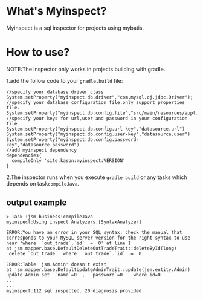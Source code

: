 # What's Myinspect?

Myinspect is a sql inspector for projects using mybatis.

# How to use?

NOTE:The inspector only works in projects building with gradle.

1.add the follow code to your `gradle.build` file:

    //specify your database driver class
    System.setProperty("myinspect.db.driver","com.mysql.cj.jdbc.Driver");
    //specify your database configuration file.only support properties file.
    System.setProperty("myinspect.db.config.file","src/main/resources/application.properties")
    //specify your keys for url,user and password in your configuration file
    System.setProperty("myinspect.db.config.url-key","datasource.url")
    System.setProperty("myinspect.db.config.user-key","datasource.user")
    System.setProperty("myinspect.db.config.password-key","datasource.password")
    //add myinspect dependency
    dependencies{
      compileOnly 'site.kason:myinspect:VERSION'
    }

2.The inspector runs when you execute `gradle build` or any tasks which depends on task`compileJava`.

## output example

    > Task :jsm-business:compileJava
    myinspect:Using inspect Analyzers:[SyntaxAnalyzer]

    ERROR:You have an error in your SQL syntax; check the manual that corresponds to your MySQL server version for the right syntax to use near 'where  `out_trade`.`id`  =  0' at line 1
    at jsm.mapper.base.DefaultDeleteOutTradeTrait::deleteById(long)
     delete `out_trade`  where  `out_trade`.`id`  =  0

    ERROR:Table 'jsm.Admin' doesn't exist
    at jsm.mapper.base.DefaultUpdateAdminTrait::update(jsm.entity.Admin)
    update Admin set  `name`=0  ,  `password`=0    where id=0
    ...
    ...
    myinspect:112 sql inspected. 20 diagnosis provided.
